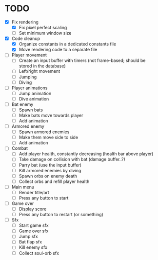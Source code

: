 # TODO

- [X] Fix rendering
  - [X] Fix pixel perfect scaling
  - [ ] Set minimum window size
- [X] Code cleanup
  - [X] Organize constants in a dedicated constants file
  - [X] Move rendering code to a separate file
- [ ] Player movement
  - [ ] Create an input buffer with timers (not frame-based; should be stored in the database)
  - [ ] Left/right movement
  - [ ] Jumping
  - [ ] Diving
- [ ] Player animations
  - [ ] Jump animation
  - [ ] Dive animation
- [ ] Bat enemy
  - [ ] Spawn bats
  - [ ] Make bats move towards player
  - [ ] Add animation
- [ ] Armored enemy
  - [ ] Spawn armored enemies
  - [ ] Make them move side to side
  - [ ] Add animation
- [ ] Combat
  - [ ] Add player health, constantly decreasing (health bar above player)
  - [ ] Take damage on collision with bat (damage buffer..?)
  - [ ] Parry bat (use the input buffer)
  - [ ] Kill armored enemies by diving
  - [ ] Spawn orbs on enemy death
  - [ ] Collect orbs and refill player health
- [ ] Main menu
  - [ ] Render title/art
  - [ ] Press any button to start
- [ ] Game over
  - [ ] Display score
  - [ ] Press any button to restart (or something)
- [ ] Sfx
  - [ ] Start game sfx
  - [ ] Game over sfx
  - [ ] Jump sfx
  - [ ] Bat flap sfx
  - [ ] Kill enemy sfx
  - [ ] Collect soul-orb sfx